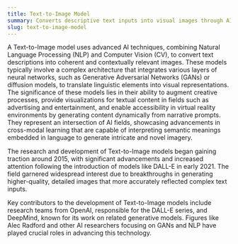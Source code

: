 ```yaml
---
title: Text-to-Image Model
summary: Converts descriptive text inputs into visual images through AI-generated interpretations.
slug: text-to-image-model
---
```


A Text-to-Image model uses advanced AI techniques, combining Natural Language Processing (NLP) and Computer Vision (CV), to convert text descriptions into coherent and contextually relevant images. These models typically involve a complex architecture that integrates various layers of neural networks, such as Generative Adversarial Networks (GANs) or diffusion models, to translate linguistic elements into visual representations. The significance of these models lies in their ability to augment creative processes, provide visualizations for textual content in fields such as advertising and entertainment, and enable accessibility in virtual reality environments by generating content dynamically from narrative prompts. They represent an intersection of AI fields, showcasing advancements in cross-modal learning that are capable of interpreting semantic meanings embedded in language to generate intricate and novel imagery.

The research and development of Text-to-Image models began gaining traction around 2015, with significant advancements and increased attention following the introduction of models like DALL-E in early 2021. The field garnered widespread interest due to breakthroughs in generating higher-quality, detailed images that more accurately reflected complex text inputs.

Key contributors to the development of Text-to-Image models include research teams from OpenAI, responsible for the DALL-E series, and DeepMind, known for its work on related generative models. Figures like Alec Radford and other AI researchers focusing on GANs and NLP have played crucial roles in advancing this technology.